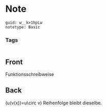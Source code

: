 # Note
```
guid: w__k>1hpLw
notetype: Basic
```

### Tags
```
```

## Front
Funktionsschreibweise

## Back
\(u(v(x))=u\circ v\)
Reihenfolge bleibt dieselbe.
